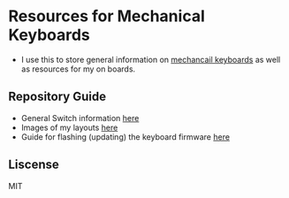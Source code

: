 # Resources for Mechanical Keyboards
  - I use this to store general information on [mechancail keyboards](https://en.wikipedia.org/wiki/Keyboard_technology#Mechanical-switch_keyboard) as well as resources for my on boards.

## Repository Guide
- General Switch information [here](switches.md)
- Images of my layouts [here](keymaps.md)
- Guide for flashing (updating) the keyboard firmware [here](flashing_guide.md)

## Liscense
MIT
